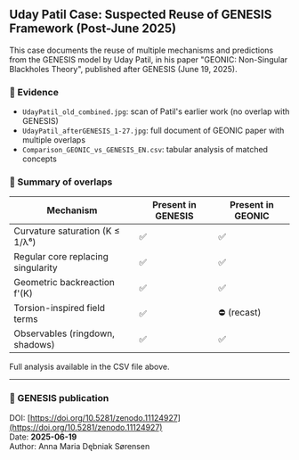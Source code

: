 ## Uday Patil Case: Suspected Reuse of GENESIS Framework (Post-June 2025)

This case documents the reuse of multiple mechanisms and predictions from the GENESIS model 
by Uday Patil, in his paper "GEONIC: Non-Singular Blackholes Theory", published after GENESIS (June 19, 2025).

### 🧾 Evidence

- `UdayPatil_old_combined.jpg`: scan of Patil's earlier work (no overlap with GENESIS)
- `UdayPatil_afterGENESIS_1-27.jpg`: full document of GEONIC paper with multiple overlaps
- `Comparison_GEONIC_vs_GENESIS_EN.csv`: tabular analysis of matched concepts

### 📌 Summary of overlaps

| Mechanism                        | Present in GENESIS | Present in GEONIC |
|----------------------------------|--------------------|-------------------|
| Curvature saturation (K ≤ 1/λ⁶) | ✅                | ✅                |
| Regular core replacing singularity | ✅              | ✅                |
| Geometric backreaction f'(K)     | ✅                | ✅                |
| Torsion-inspired field terms     | ✅                | ⛔ (recast)        |
| Observables (ringdown, shadows)  | ✅                | ✅                |

Full analysis available in the CSV file above.

---

### 🔗 GENESIS publication

DOI: [https://doi.org/10.5281/zenodo.11124927](https://doi.org/10.5281/zenodo.11124927)  
Date: **2025-06-19**  
Author: Anna Maria Dębniak Sørensen  


